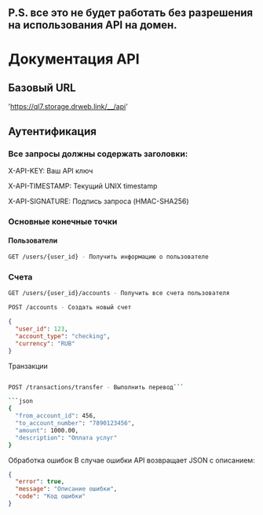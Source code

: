 ## P.S. все это не будет работать без разрешения на использования API на домен.



# Документация API
## Базовый URL
'https://ql7.storage.drweb.link/__/api'

## Аутентификация
### Все запросы должны содержать заголовки:

X-API-KEY: Ваш API ключ

X-API-TIMESTAMP: Текущий UNIX timestamp

X-API-SIGNATURE: Подпись запроса (HMAC-SHA256)

### Основные конечные точки
#### Пользователи

```bash
GET /users/{user_id} - Получить информацию о пользователе
```

### Счета

```bash
GET /users/{user_id}/accounts - Получить все счета пользователя
```
```bash
POST /accounts - Создать новый счет
```

```json
{
  "user_id": 123,
  "account_type": "checking",
  "currency": "RUB"
}
```
Транзакции

```bash GET /accounts/{account_id}/transactions - История транзакций

POST /transactions/transfer - Выполнить перевод```

```json
{
  "from_account_id": 456,
  "to_account_number": "7890123456",
  "amount": 1000.00,
  "description": "Оплата услуг"
}
```
Обработка ошибок
В случае ошибки API возвращает JSON с описанием:

```json
{
  "error": true,
  "message": "Описание ошибки",
  "code": "Код ошибки"
}
```